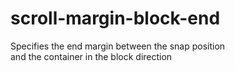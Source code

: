 # scroll-margin-block-end

Specifies the end margin between the snap position  
and the container in the block direction  
